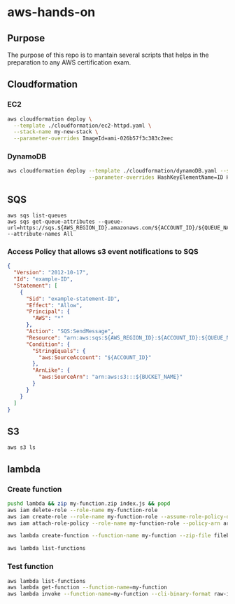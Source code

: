 # aws-hands-on

## Purpose 

The purpose of this repo is to mantain several scripts that helps in the preparation to any AWS certification exam.

## Cloudformation

### EC2
```bash
aws cloudformation deploy \
  --template ./cloudformation/ec2-httpd.yaml \
  --stack-name my-new-stack \
  --parameter-overrides ImageId=ami-026b57f3c383c2eec
```

### DynamoDB
```bash
aws cloudformation deploy --template ./cloudformation/dynamoDB.yaml --stack-name my-db-nosql \
                          --parameter-overrides HashKeyElementName=ID HashKeyElementType=S
```

## SQS

```
aws sqs list-queues
aws sqs get-queue-attributes --queue-url=https://sqs.${AWS_REGION_ID}.amazonaws.com/${ACCOUNT_ID}/${QUEUE_NAME}  --attribute-names All
```

### Access Policy that allows s3 event notifications to SQS

```json
{
  "Version": "2012-10-17",
  "Id": "example-ID",
  "Statement": [
    {
      "Sid": "example-statement-ID",
      "Effect": "Allow",
      "Principal": {
        "AWS": "*"
      },
      "Action": "SQS:SendMessage",
      "Resource": "arn:aws:sqs:${AWS_REGION_ID}:${ACCOUNT_ID}:${QUEUE_NAME}",
      "Condition": {
        "StringEquals": {
          "aws:SourceAccount": "${ACCOUNT_ID}"
        },
        "ArnLike": {
          "aws:SourceArn": "arn:aws:s3:::${BUCKET_NAME}"
        }
      }
    }
  ]
}
```

## S3

```
aws s3 ls
```

## lambda

### Create function
```bash
pushd lambda && zip my-function.zip index.js && popd
aws iam delete-role --role-name my-function-role 
aws iam create-role --role-name my-function-role --assume-role-policy-document file://lambda/my-function-role-policy.json > lambda/temp-new-role.json
aws iam attach-role-policy --role-name my-function-role --policy-arn arn:aws:iam::aws:policy/service-role/AWSLambdaBasicExecutionRole

aws lambda create-function --function-name my-function --zip-file fileb://lambda/my-function.zip --handler index.handler --runtime nodejs14.x --role $(cat lambda/temp-new-role.json | egrep 'Arn' | cut -c17-63) --region=us-east-1

aws lambda list-functions

```

### Test function
```bash
aws lambda list-functions
aws lambda get-function --function-name=my-function
aws lambda invoke --function-name=my-function --cli-binary-format raw-in-base64-out --payload='{"key1":"ssss","key2":"dos","key3":"tresss"}' temp.json &&  cat temp.json
```